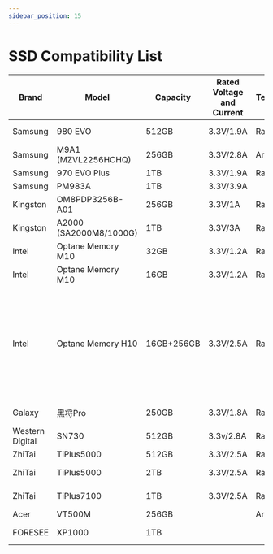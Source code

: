 ```yaml
---
sidebar_position: 15
---
```


# SSD Compatibility List

<div className='gpio_style'>

| Brand           | Model                   | Capacity   | Rated Voltage and Current | Test Environment | Compatibility    | Read and Write Rates             | Remarks                                                                                                        |
| --------------- | ----------------------- | ---------- | ------------------------- | ---------------- | ---------------- | -------------------------------- | -------------------------------------------------------------------------------------------------------------- |
| Samsung         | 980 EVO                 | 512GB      | 3.3V/1.9A                 | RadxaOS          | Compatible       | Read:1.0GB/s<br/>Write:991MB/s   |                                                                                                                |
| Samsung         | M9A1<br/>(MZVL2256HCHQ) | 256GB      | 3.3V/2.8A                 | Armbian          | Compatible       | Read:14.8MB/s<br/>Write:9.72MB/s |                                                                                                                |
| Samsung         | 970 EVO Plus            | 1TB        | 3.3V/1.9A                 | RadxaOS          | Compatible       |                                  |                                                                                                                |
| Samsung         | PM983A                  | 1TB        | 3.3V/3.9A                 |                  | **Incompatible** |                                  |                                                                                                                |
| Kingston        | OM8PDP3256B-A01         | 256GB      | 3.3V/1A                   | RadxaOS          | Compatible       |                                  |                                                                                                                |
| Kingston        | A2000 (SA2000M8/1000G)  | 1TB        | 3.3V/3A                   | RadxaOS/Armbian  | Compatible       | Read:980MB/s<br/>Write:888MB/s   |                                                                                                                |
| Intel           | Optane Memory M10       | 32GB       | 3.3V/1.2A                 | RadxaOS          | Compatible       |                                  |                                                                                                                |
| Intel           | Optane Memory M10       | 16GB       | 3.3V/1.2A                 | RadxaOS          | Compatible       |                                  |                                                                                                                |
| Intel           | Optane Memory H10       | 16GB+256GB | 3.3V/2.5A                 | RadxaOS          | Compatible       | Read:910MB/s<br/>Write:170MB/s   | Just 16G Recognized bases on default configuration, After PCIE Separated, The whole Capacity can be Recognized |
| Galaxy          | 黑将Pro                 | 250GB      | 3.3V/1.8A                 | RadxaOS          | Compatible       | Read:2.1GB/s<br/>Write:680MB/s   |                                                                                                                |
| Western Digital | SN730                   | 512GB      | 3.3v/2.8A                 | RadxaOS          | Compatible       | Read:1.4GB/s<br/>Write:670MB/s   |                                                                                                                |
| ZhiTai          | TiPlus5000              | 512GB      | 3.3V/2.5A                 | RadxaOS          | Compatible       |                                  |                                                                                                                |
| ZhiTai          | TiPlus5000              | 2TB        | 3.3V/2.5A                 | RadxaOS/Armbian  | Compatible       | Read:1.3GB/s<br/>Write:745MB/s   |                                                                                                                |
| ZhiTai          | TiPlus7100              | 1TB        | 3.3V/2.5A                 | RadxaOS          | Compatible       | Read:2.9GB/s<br/>Write:2.2GB/s   |                                                                                                                |
| Acer            | VT500M                  | 256GB      |                           | Armbian          | **Incompatible** |                                  |                                                                                                                |
| FORESEE         | XP1000                  | 1TB        |                           |                  | Compatible       | Read:2.0GB/s<br/>Write:2.0GB/s   |                                                                                                                |

</div>

